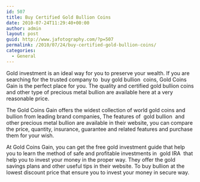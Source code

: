 ```yaml
---
id: 507
title: Buy Certified Gold Bullion Coins
date: 2010-07-24T11:29:40+00:00
author: admin
layout: post
guid: http://www.jafotography.com/?p=507
permalink: /2010/07/24/buy-certified-gold-bullion-coins/
categories:
  - General
---
```

Gold investment is an ideal way for you to preserve your wealth. If you are searching for the trusted company to &nbsp;buy gold bullion&nbsp; coins, Gold Coins Gain is the perfect place for you. The quality and certified gold bullion coins and other type of precious metal bullion are available here at a very reasonable price.

The Gold Coins Gain offers the widest collection of world gold coins and bullion from leading brand companies, The features of &nbsp;gold bullion&nbsp; and other precious metal bullion are available in their website, you can compare the price, quantity, insurance, guarantee and related features and purchase them for your wish.

At Gold Coins Gain, you can get the free gold investment guide that help you to learn the method of safe and profitable investments in &nbsp;gold IRA&nbsp; that help you to invest your money in the proper way. They offer the gold savings plans and other useful tips in their website. To buy bullion at the lowest discount price that ensure you to invest your money in secure way.